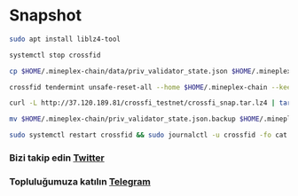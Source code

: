 # Snapshot

```bash
sudo apt install liblz4-tool

systemctl stop crossfid

cp $HOME/.mineplex-chain/data/priv_validator_state.json $HOME/.mineplex-chain/priv_validator_state.json.backup

crossfid tendermint unsafe-reset-all --home $HOME/.mineplex-chain --keep-addr-book

curl -L http://37.120.189.81/crossfi_testnet/crossfi_snap.tar.lz4 | tar -I lz4 -xf - -C $HOME/.mineplex-chain

mv $HOME/.mineplex-chain/priv_validator_state.json.backup $HOME/.mineplex-chain/data/priv_validator_state.json

sudo systemctl restart crossfid && sudo journalctl -u crossfid -fo cat
```
### Bizi takip edin [Twitter](https://twitter.com/corenodeHQ)
### Topluluğumuza katılın [Telegram](https://t.me/corenodechat)

